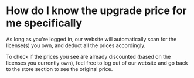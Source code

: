 # How do I know the upgrade price for me specifically
As long as you're logged in, our website will automatically scan for the license(s) you own, and deduct all the prices accordingly.  
  
To check if the prices you see are already discounted (based on the licenses you currently own), feel free to log out of our website and go back to the store section to see the original price.